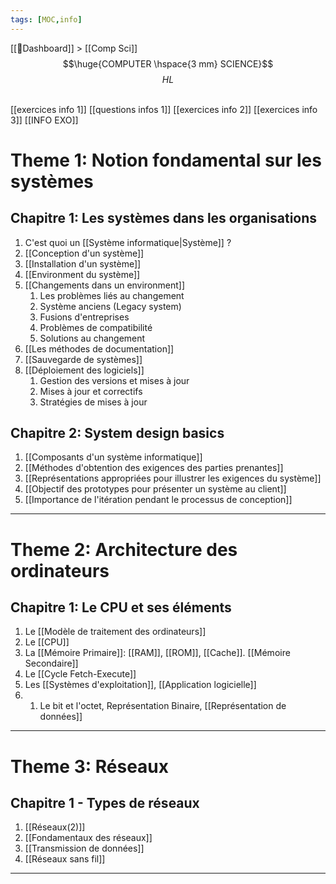 ```yaml
---
tags: [MOC,info]
---
```

[[📝Dashboard]] > [[Comp Sci]]
<br/>
$$\huge{COMPUTER \hspace{3 mm} SCIENCE}$$
$$
HL
$$

<br>
[[exercices info 1]]
[[questions infos 1]]
[[exercices info 2]]
[[exercices info 3]]
[[INFO EXO]]

# Theme 1: Notion fondamental sur les systèmes
## Chapitre 1: Les systèmes dans les organisations
1. C'est quoi un [[Système informatique|Système]] ?
2. [[Conception d'un système]]
3. [[Installation d'un système]]
4. [[Environment du système]]
5. [[Changements dans un environment]]
	1. Les problèmes liés au changement
	2. Système anciens (Legacy system)
	3. Fusions d'entreprises
	4. Problèmes de compatibilité
	5. Solutions au changement
6. [[Les méthodes de documentation]]
7. [[Sauvegarde de systèmes]]
8. [[Déploiement des logiciels]]
	1. Gestion des versions et mises à jour
	2. Mises à jour et correctifs
	3. Stratégies de mises à jour


## Chapitre 2: System design basics
1. [[Composants d'un système informatique]]
2. [[Méthodes  d'obtention des  exigences des parties prenantes]]
3. [[Représentations appropriées pour illustrer les exigences du système]]
4. [[Objectif des prototypes pour présenter un système au client]]
5. [[Importance de l'itération pendant le processus de conception]]
---
# Theme 2: Architecture des ordinateurs
## Chapitre 1: Le CPU et ses éléments
1. Le [[Modèle de traitement des ordinateurs]]
2. Le [[CPU]]
3. La [[Mémoire Primaire]]: [[RAM]], [[ROM]], [[Cache]]. [[Mémoire Secondaire]]
4. Le [[Cycle Fetch-Execute]]
5. Les [[Systèmes d'exploitation]], [[Application logicielle]]
6. 1.  Le bit et l'octet, Représentation Binaire, [[Représentation de données]]
---
# Theme 3: Réseaux
## Chapitre 1 - Types de réseaux

1.  [[Réseaux(2)]]
2.  [[Fondamentaux des réseaux]]
3. [[Transmission de données]]
2.  [[Réseaux sans fil]]
---

